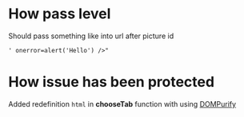 # How pass level

Should pass something like into url after picture id
```
' onerror=alert('Hello') />"
```


# How issue has been protected

Added redefinition `html` in **chooseTab** function with using [DOMPurify](https://github.com/cure53/DOMPurify)